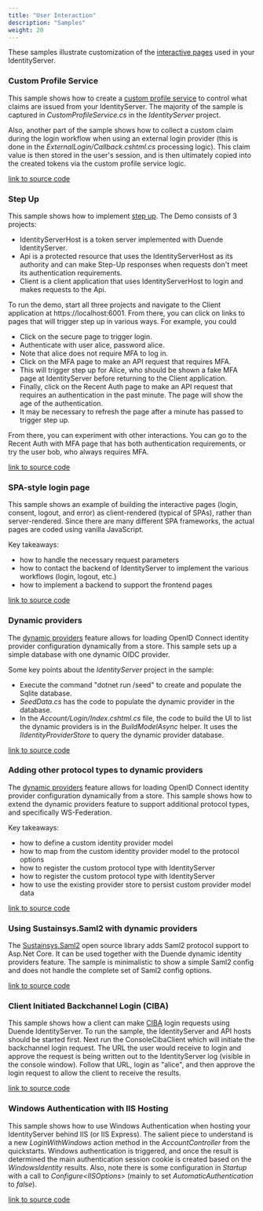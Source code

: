 ```yaml
---
title: "User Interaction"
description: "Samples"
weight: 20
---
```


These samples illustrate customization of the [interactive pages](/identityserver/v6/ui) used in your IdentityServer.

### Custom Profile Service
This sample shows how to create a [custom profile service](/identityserver/v6/fundamentals/claims) to control what claims are issued from your IdentityServer. The majority of the sample is captured in *CustomProfileService.cs* in the *IdentityServer* project.

Also, another part of the sample shows how to collect a custom claim during the login workflow when using an external login provider (this is done in the *ExternalLogin/Callback.cshtml.cs* processing logic). This claim value is then stored in the user's session, and is then ultimately copied into the created tokens via the custom profile service logic.

[link to source code](https://github.com/DuendeSoftware/Samples/tree/main/IdentityServer/v6/UserInteraction/ProfileService)

### Step Up

This sample shows how to implement [step up](https://datatracker.ietf.org/doc/draft-ietf-oauth-step-up-authn-challenge/). The Demo consists of 3 projects:

  - IdentityServerHost is a token server implemented with Duende IdentityServer.
  - Api is a protected resource that uses the IdentityServerHost as its authority and can make Step-Up responses when requests don't meet its authentication requirements.
  - Client is a client application that uses IdentityServerHost to login and makes requests to the Api.
   
To run the demo, start all three projects and navigate to the Client application at https://localhost:6001. From there, you can click on links to pages that will trigger step up in various ways. For example, you could

- Click on the secure page to trigger login.
- Authenticate with user alice, password alice.
- Note that alice does not require MFA to log in.
- Click on the MFA page to make an API request that requires MFA.
- This will trigger step up for Alice, who should be shown a fake MFA page at IdentityServer before returning to the Client application.
- Finally, click on the Recent Auth page to make an API request that requires an authentication in the past minute. The page will show the age of the authentication.
- It may be necessary to refresh the page after a minute has passed to trigger step up.

From there, you can experiment with other interactions. You can go to the Recent Auth with MFA page that has both authentication requirements, or try the user bob, who always requires MFA.

[link to source code](https://github.com/DuendeSoftware/Samples/tree/main/IdentityServer/v6/UserInteraction/StepUp)

### SPA-style login page
This sample shows an example of building the interactive pages (login, consent, logout, and error) as client-rendered (typical of SPAs), rather than server-rendered. Since there are many different SPA frameworks, the actual pages are coded using vanilla JavaScript.

Key takeaways:

* how to handle the necessary request parameters
* how to contact the backend of IdentityServer to implement the various workflows (login, logout, etc.)
* how to implement a backend to support the frontend pages

[link to source code](https://github.com/DuendeSoftware/Samples/tree/main/IdentityServer/v6/UserInteraction/SpaLoginUi)

### Dynamic providers

The [dynamic providers](/identityserver/v6/ui/login/dynamicproviders) feature allows for loading OpenID Connect identity provider configuration dynamically from a store. This sample sets up a simple database with one dynamic OIDC provider.

Some key points about the *IdentityServer* project in the sample:

* Execute the command "dotnet run /seed" to create and populate the Sqlite database.
* *SeedData.cs* has the code to populate the dynamic provider in the database.
* In the *Account/Login/Index.cshtml.cs* file, the code to build the UI to list the dynamic providers is in the *BuildModelAsync* helper. It uses the *IIdentityProviderStore* to query the dynamic provider database.

[link to source code](https://github.com/DuendeSoftware/Samples/tree/main/IdentityServer/v6/UserInteraction/DynamicProviders)

### Adding other protocol types to dynamic providers

The [dynamic providers](/identityserver/v6/ui/login/dynamicproviders) feature allows for loading OpenID Connect identity provider configuration dynamically from a store. This sample shows how to extend the dynamic providers feature to support additional protocol types, and specifically WS-Federation.

Key takeaways:

* how to define a custom identity provider model
* how to map from the custom identity provider model to the protocol options
* how to register the custom protocol type with IdentityServer
* how to register the custom protocol type with IdentityServer
* how to use the existing provider store to persist custom provider model data

[link to source code](https://github.com/DuendeSoftware/Samples/tree/main/IdentityServer/v6/UserInteraction/WsFederationDynamicProviders)

### Using Sustainsys.Saml2 with dynamic providers

The [Sustainsys.Saml2](https://saml2.sustainsys.com) open source library adds Saml2 protocol support to Asp.Net Core. It can be used together with the
Duende dynamic identity providers feature. The sample is minimalistic to show a simple Saml2 config and does not handle the complete set of Saml2 config options.

[link to source code](https://github.com/Sustainsys/Saml2.Samples/tree/main/v2/DuendeDynamicProviders)

### Client Initiated Backchannel Login (CIBA)
This sample shows how a client can make [CIBA](/identityserver/v6/ui/ciba) login requests using Duende IdentityServer.
To run the sample, the IdentityServer and API hosts should be started first.
Next run the ConsoleCibaClient which will initiate the backchannel login request.
The URL the user would receive to login and approve the request is being written out to the IdentityServer log (visible in the console window).
Follow that URL, login as "alice", and then approve the login request to allow the client to receive the results.

[link to source code](https://github.com/DuendeSoftware/Samples/tree/main/IdentityServer/v6/UserInteraction/Ciba)

### Windows Authentication with IIS Hosting
This sample shows how to use Windows Authentication when hosting your IdentityServer behind IIS (or IIS Express).
The salient piece to understand is a new *LoginWithWindows* action method in the *AccountController* from the quickstarts.
Windows authentication is triggered, and once the result is determined the main authentication session cookie is created based on the *WindowsIdentity* results.
Also, note there is some configuration in *Startup* with a call to *Configure\<IISOptions>* (mainly to set *AutomaticAuthentication* to *false*).

[link to source code](https://github.com/DuendeSoftware/Samples/tree/main/IdentityServer/v6/UserInteraction/WindowsAuthentication/IIS)

